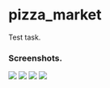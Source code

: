 # pizza_market

Test task.

### Screenshots.

<img src="https://raw.githubusercontent.com/bytes7bytes7/pizza_market/master/screenshots/home_screen.jpg">

<img src="https://raw.githubusercontent.com/bytes7bytes7/pizza_market/master/screenshots/cart_screen.jpg">

<img src="https://raw.githubusercontent.com/bytes7bytes7/pizza_market/master/screenshots/admin_screen.jpg">

<img src="https://raw.githubusercontent.com/bytes7bytes7/pizza_market/master/screenshots/url_dialog.jpg">
